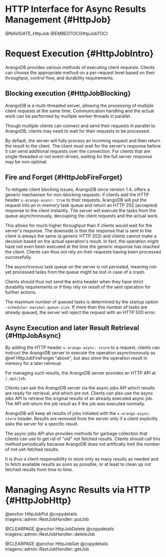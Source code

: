 HTTP Interface for Async Results Management {#HttpJob}
======================================================

@NAVIGATE_HttpJob
@EMBEDTOC{HttpJobTOC}

Request Execution {#HttpJobIntro}
=================================

ArangoDB provides various methods of executing client requests. Clients can choose the appropriate method on a per-request level based on their throughput, control flow, and durability requirements.

Blocking execution {#HttpJobBlocking}
-------------------------------------

ArangoDB is a multi-threaded server, allowing the processing of multiple client 
requests at the same time. Communication handling and the actual work can be performed
by multiple worker threads in parallel.

Though multiple clients can connect and send their requests in parallel to ArangoDB,
clients may need to wait for their requests to be processed.

By default, the server will fully process an incoming request and then return the
result to the client. The client must wait for the server's response before it can
send additional requests over the connection. For clients that are single-threaded
or not event-driven, waiting for the full server response may be non-optimal.

Fire and Forget {#HttpJobFireForget}
------------------------------------

To mitigate client blocking issues, ArangoDB since version 1.4. offers a generic mechanism 
for non-blocking requests: if clients add the HTTP header `x-arango-async: true` to their
requests, ArangoDB will put the request into an in-memory task queue and return an HTTP 202
(accepted) response to the client instantly. The server will execute the tasks from
the queue asynchronously, decoupling the client requests and the actual work.

This allows for much higher throughput than if clients would wait for the server's
response. The downside is that the response that is sent to the client is always the
same (a generic HTTP 202) and clients cannot make a decision based on the actual
operation's result. In fact, the operation might have not even been executed at the
time the generic response has reached the client. Clients can thus not rely on their
requests having been processed successfully.

The asynchronous task queue on the server is not persisted, meaning not-yet processed
tasks from the queue might be lost in case of a crash.

Clients should thus not send the extra header when they have strict durability 
requirements or if they rely on result of the sent operation for further actions.

The maximum number of queued tasks is determined by the startup option 
`-scheduler.maximal-queue-size`. If more than this number of tasks are already queued,
the server will reject the request with an HTTP 500 error.

Async Execution and later Result Retrieval {#HttpJobAsync}
----------------------------------------------------------

By adding the HTTP header `x-arango-async: store` to a request, clients can instruct
the ArangoDB server to execute the operation asynchronously as @ref HttpJobFireForget
"above", but also store the operation result in memory for a later retrieval.

For managing such results, the ArangoDB server provides an HTTP API at `/_api/job`.

Clients can ask the ArangoDB server via the async jobs API which results are
ready for retrieval, and which are not. Clients can also use the async jobs API to
retrieve the original results of an already executed async job. The API will return
the job result as if the job was executed normally.

ArangoDB will keep all results of jobs initiated with the `x-arango-async: store` 
header. Results are removed from the server only if a client explicitly asks the
server for a specific result.

The async jobs API also provides methods for garbage collection that clients can
use to get rid of "old" not fetched results. Clients should call this method periodically
because ArangoDB does not artifically limit the number of not-yet-fetched results.

It is thus a client responsibility to store only as many results as needed and to fetch 
available results as soon as possible, or at least to clean up not fetched results
from time to time.

Managing Async Results via HTTP {#HttpJobHttp}
==============================================

@anchor HttpJobPut
@copydetails triagens::admin::RestJobHandler::putJob

@CLEARPAGE
@anchor HttpJobDelete
@copydetails triagens::admin::RestJobHandler::deleteJob

@CLEARPAGE
@anchor HttpJobGet
@copydetails triagens::admin::RestJobHandler::getJob

